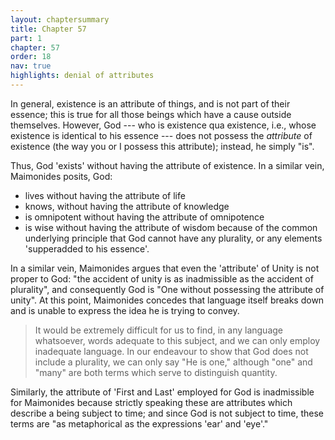 ```yaml
---
layout: chaptersummary
title: Chapter 57
part: 1
chapter: 57
order: 18
nav: true
highlights: denial of attributes
---
```


In general, existence is an attribute of things, and is not part of their essence; this is true for all those beings which have a cause outside themselves. However, God --- who is existence qua existence, i.e., whose existence is identical to his essence --- does not possess the _attribute_ of existence (the way you or I possess this attribute); instead, he simply "is".

Thus, God 'exists' without having the attribute of existence. In a similar vein, Maimonides posits, God:
- lives without having the attribute of life
- knows, without having the attribute of knowledge
- is omnipotent without having the attribute of omnipotence
- is wise without having the attribute of wisdom
because of the common underlying principle that God cannot have any plurality, or any elements 'supperadded to his essence'.

In a similar vein, Maimonides argues that even the 'attribute' of Unity is not proper to God: "the accident of unity is as inadmissible as the accident of plurality", and consequently God is "One without possessing the attribute of unity". At this point, Maimonides concedes that language itself breaks down and is unable to express the idea he is trying to convey.
> It would be extremely difficult for us to find, in any language whatsoever, words adequate to this subject, and we can only employ inadequate language. In our endeavour to show that God does not include a plurality, we can only say "He is one," although "one" and "many" are both terms which serve to distinguish quantity.

Similarly, the attribute of 'First and Last' employed for God is inadmissible for Maimonides because strictly speaking these are attributes which describe a being subject to time; and since God is not subject to time, these terms are "as metaphorical as the expressions 'ear' and 'eye'."
